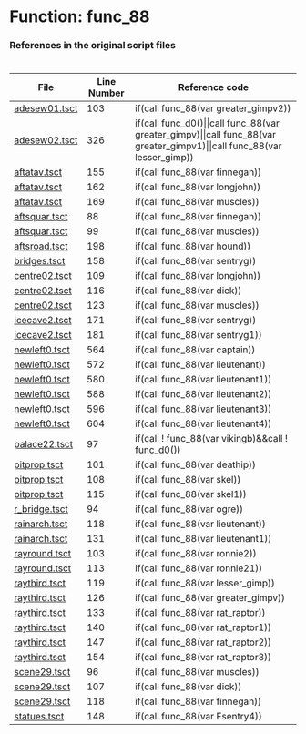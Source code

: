 # Function: func_88 
### References in the original script files

#

| File | Line Number | Reference code |
| --- | --- | --- |
| [adesew01.tsct](../../../out/adesew01.tsct#L103) | 103 | if(call func_88(var greater_gimpv2)) |
| [adesew02.tsct](../../../out/adesew02.tsct#L326) | 326 | if(call func_d0()\|\|call func_88(var greater_gimpv)\|\|call func_88(var greater_gimpv1)\|\|call func_88(var lesser_gimp)) |
| [aftatav.tsct](../../../out/aftatav.tsct#L155) | 155 | if(call func_88(var finnegan)) |
| [aftatav.tsct](../../../out/aftatav.tsct#L162) | 162 | if(call func_88(var longjohn)) |
| [aftatav.tsct](../../../out/aftatav.tsct#L169) | 169 | if(call func_88(var muscles)) |
| [aftsquar.tsct](../../../out/aftsquar.tsct#L88) | 88 | if(call func_88(var finnegan)) |
| [aftsquar.tsct](../../../out/aftsquar.tsct#L99) | 99 | if(call func_88(var muscles)) |
| [aftsroad.tsct](../../../out/aftsroad.tsct#L198) | 198 | if(call func_88(var hound)) |
| [bridges.tsct](../../../out/bridges.tsct#L158) | 158 | if(call func_88(var sentryg)) |
| [centre02.tsct](../../../out/centre02.tsct#L109) | 109 | if(call func_88(var longjohn)) |
| [centre02.tsct](../../../out/centre02.tsct#L116) | 116 | if(call func_88(var dick)) |
| [centre02.tsct](../../../out/centre02.tsct#L123) | 123 | if(call func_88(var muscles)) |
| [icecave2.tsct](../../../out/icecave2.tsct#L171) | 171 | if(call func_88(var sentryg)) |
| [icecave2.tsct](../../../out/icecave2.tsct#L181) | 181 | if(call func_88(var sentryg1)) |
| [newleft0.tsct](../../../out/newleft0.tsct#L564) | 564 | if(call func_88(var captain)) |
| [newleft0.tsct](../../../out/newleft0.tsct#L572) | 572 | if(call func_88(var lieutenant)) |
| [newleft0.tsct](../../../out/newleft0.tsct#L580) | 580 | if(call func_88(var lieutenant1)) |
| [newleft0.tsct](../../../out/newleft0.tsct#L588) | 588 | if(call func_88(var lieutenant2)) |
| [newleft0.tsct](../../../out/newleft0.tsct#L596) | 596 | if(call func_88(var lieutenant3)) |
| [newleft0.tsct](../../../out/newleft0.tsct#L604) | 604 | if(call func_88(var lieutenant4)) |
| [palace22.tsct](../../../out/palace22.tsct#L97) | 97 | if(call ! func_88(var vikingb)&&call ! func_d0()) |
| [pitprop.tsct](../../../out/pitprop.tsct#L101) | 101 | if(call func_88(var deathip)) |
| [pitprop.tsct](../../../out/pitprop.tsct#L108) | 108 | if(call func_88(var skel)) |
| [pitprop.tsct](../../../out/pitprop.tsct#L115) | 115 | if(call func_88(var skel1)) |
| [r_bridge.tsct](../../../out/r_bridge.tsct#L94) | 94 | if(call func_88(var ogre)) |
| [rainarch.tsct](../../../out/rainarch.tsct#L118) | 118 | if(call func_88(var lieutenant)) |
| [rainarch.tsct](../../../out/rainarch.tsct#L131) | 131 | if(call func_88(var lieutenant1)) |
| [rayround.tsct](../../../out/rayround.tsct#L103) | 103 | if(call func_88(var ronnie2)) |
| [rayround.tsct](../../../out/rayround.tsct#L113) | 113 | if(call func_88(var ronnie21)) |
| [raythird.tsct](../../../out/raythird.tsct#L119) | 119 | if(call func_88(var lesser_gimp)) |
| [raythird.tsct](../../../out/raythird.tsct#L126) | 126 | if(call func_88(var greater_gimpv)) |
| [raythird.tsct](../../../out/raythird.tsct#L133) | 133 | if(call func_88(var rat_raptor)) |
| [raythird.tsct](../../../out/raythird.tsct#L140) | 140 | if(call func_88(var rat_raptor1)) |
| [raythird.tsct](../../../out/raythird.tsct#L147) | 147 | if(call func_88(var rat_raptor2)) |
| [raythird.tsct](../../../out/raythird.tsct#L154) | 154 | if(call func_88(var rat_raptor3)) |
| [scene29.tsct](../../../out/scene29.tsct#L96) | 96 | if(call func_88(var muscles)) |
| [scene29.tsct](../../../out/scene29.tsct#L107) | 107 | if(call func_88(var dick)) |
| [scene29.tsct](../../../out/scene29.tsct#L118) | 118 | if(call func_88(var finnegan)) |
| [statues.tsct](../../../out/statues.tsct#L148) | 148 | if(call func_88(var Fsentry4)) |
